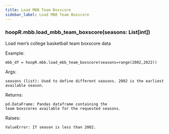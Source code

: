 ```yaml
---
title: Load MBB Team Boxscore
sidebar_label: Load MBB Team Boxscore
---
```


### hoopR.mbb.load_mbb_team_boxscore(seasons: List[int])
Load men’s college basketball team boxscore data

Example:

    mbb_df = hoopR.mbb.load_mbb_team_boxscore(seasons=range(2002,2022))

Args:

    seasons (list): Used to define different seasons. 2002 is the earliest available season.

Returns:

    pd.DataFrame: Pandas dataframe containing the
    team boxscores available for the requested seasons.

Raises:

    ValueError: If season is less than 2002.

